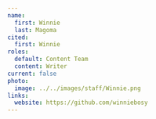 ```yaml
---
name:
  first: Winnie
  last: Magoma
cited:
  first: Winnie
roles:
  default: Content Team
  content: Writer
current: false
photo:
  image: ../../images/staff/Winnie.png
links:
  website: https://github.com/winniebosy
---
```

